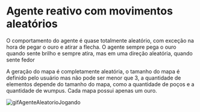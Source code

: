 # Agente reativo com movimentos aleatórios

O comportamento do agente é quase totalmente aleatório, com exceção na hora de pegar o ouro e atirar a flecha. O agente sempre pega o ouro quando sente brilho e
sempre atira, mas em uma direção aleatória, quando sente fedor

A geração do mapa é completamente aleatória, o tamanho do mapa é definido pelo usuário mas não pode ser menor que 3, a quantidade de elementos depende do tamanho do mapa, como
a quantidade de poços e a quantidade de wumpus. Cada mapa possui apenas um ouro.

![gifAgenteAleatorioJogando](https://github.com/thag0/Projeto-Wumpus-Inteligencia-Computacional/assets/91092364/2b6fd475-bd6c-4be7-b184-bb84cf8cdaa6)
